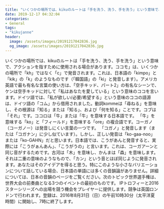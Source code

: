 ```yaml
---
title: "いくつかの場所では、kikuのルートは「手を洗う、洗う、手を洗う」という意味で、アクションを指すために使用される場合があります。"
date: 2019-12-17 04:32:04
categories:
- General
tags:
- "kikujanne"
header:
  image: /assets/images/20191217042836.jpg
  og_image: /assets/images/20191217042836.jpg
---
```


いくつかの場所では、kikuのルートは「手を洗う、洗う、手を洗う」という意味で、アクションを指すために使用される場合があります。ココモ」は、いくつかの場所で「kh」ではなく「c」で発音されます。これは、日本語の「kimpo」と「kik」の「k」のようなものです（「韓国語」の「ki」と発音します）。アメリカ英語で最も有名な言葉の使い方は、「空手キッド、パート2」の有名なシーンで、ケンは空手キッドに対して「私はあなたを愛している」という意味のココを言います。ドイツ語では、「私が欲しい/必要/希望する」という意味のココの語源は、ドイツ語の「コム」から借用されました。動詞kommeは「尋ねる」を意味し、その根源は「知る」または「知る」、および「何を知る」ことです。コブは「それ」です。ココロは「牛」または「牛」を意味する日本語です。 「牛」を意味する「ko」と「フィールド」を意味する「ore」の複合語です。コーガノ（コーガノー）は発音しにくい言葉の一つです。 「コガノ」と発音します（または「コガナン」に少し似ています）。しかし、正しい発音は「ko-gaa-noo」または「ko-GAHN」だと思います。日本語では、こうがあんと発音すると、実際には「こうがぁんあん」、「こうがうの」と言います。これは、コーガアーンと同じ音がするためです。古河は「木」を意味し、かんまは「森」を意味します。それは二重の意味のようなもので、「カン」という音とほぼ同じように発音されます。あなたはそのアイデアを得ると思う。特にこのような小さなバリエーションについて話している場合、日本語の単語には多くの音韻論がありません。詳細については、日本の音韻のページをご覧ください。次のトピック世界選手権は、世界大会の前奏曲となる3つのイベントの最初のものです。 IPトロフィーと2016スターシリーズへの出場を競う機会をプレイヤーに提供します。競争は英国ロンドンで行われます。登録は、2016年8月31日（日）の午前10時30分（太平洋夏時間）に開始し、7時に終了します。
